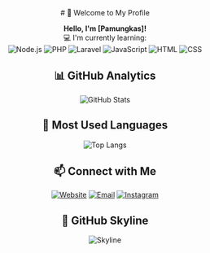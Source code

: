 <div align="center">
# 👋 Welcome to My Profile

**Hello, I'm [Pamungkas]!**  
💻 I'm currently learning:  
![Node.js](https://img.shields.io/badge/Node.js-339933?style=flat&logo=node.js&logoColor=white)
![PHP](https://img.shields.io/badge/PHP-777BB4?style=flat&logo=php&logoColor=white)
![Laravel](https://img.shields.io/badge/Laravel-FF2D20?style=flat&logo=laravel&logoColor=white)
![JavaScript](https://img.shields.io/badge/JavaScript-F7DF1E?style=flat&logo=javascript&logoColor=black)
![HTML](https://img.shields.io/badge/HTML5-E34F26?style=flat&logo=html5&logoColor=white)
![CSS](https://img.shields.io/badge/CSS3-1572B6?style=flat&logo=css3&logoColor=white)

## 📊 GitHub Analytics
![GitHub Stats](https://github-readme-stats.vercel.app/api?username=takiya10&show_icons=true&theme=dark)

## 🎨 Most Used Languages
![Top Langs](https://github-readme-stats.vercel.app/api/top-langs/?username=yourusername&layout=compact&theme=dark)

## 📫 Connect with Me
[![Website](https://img.shields.io/badge/Website-blue?style=flat&logo=google-chrome)](https://yourwebsite.com)
[![Email](https://img.shields.io/badge/Email-red?style=flat&logo=gmail)](mailto:pamungkas.crypto@gmail.com)
[![Instagram](https://img.shields.io/badge/Instagram-E4405F?style=flat&logo=instagram&logoColor=white)](https://instagram.com/yourusername)

## 🌇 GitHub Skyline
![Skyline](https://github.com/yourusername/skyline/blob/main/2024.svg)

</div>


